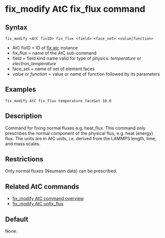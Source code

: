 # fix_modify AtC fix_flux command

## Syntax

    fix_modify <AtC fixID> fix_flux <field> <face_set> <value|function>

-   AtC fixID = ID of [fix atc](fix_atc) instance
-   fix_flux = name of the AtC sub-command
-   field = field kind name valid for type of physics: *temperature* or
    *electron_temperature*
-   face_set = name of set of element faces
-   *value* or *function* = value or name of function followed by its
    parameters

## Examples

``` LAMMPS
fix_modify AtC fix_flux temperature faceSet 10.0
```

## Description

Command for fixing normal fluxes e.g. heat_flux. This command only
prescribes the normal component of the physical flux, e.g. heat (energy)
flux. The units are in AtC units, i.e. derived from the LAMMPS length,
time, and mass scales.

## Restrictions

Only normal fluxes (Neumann data) can be prescribed.

## Related AtC commands

-   [fix_modify AtC command overview](atc_fix_modify)
-   [fix_modify AtC unfix_flux](atc_unfix_flux)

## Default

None.

